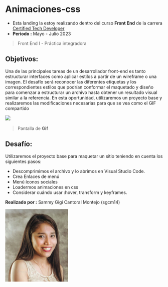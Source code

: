 Animaciones-css
=============
- Esta landing la estoy realizando dentro del curso **Front End** de la carrera [Certified Tech Developer](https://www.digitalhouse.com/ar/productos/programacion/certified-tech-developer "Certified Tech Developer") 
- **Periodo :** Mayo - Julio 2023
> Front End I - Práctica integradora


**Objetivos:**
--------------
 Una de las principales tareas de un desarrollador front-end es tanto estructurar interfaces como aplicar estilos a partir de un wireframe o una imagen. El desafío será reconocer las diferentes etiquetas y los correspondientes estilos que podrían conformar el maquetado y diseño para comenzar a estructurar un archivo hasta obtener un resultado visual similar a la referencia. En esta oportunidad, utilizaremos un proyecto base y realizaremos las modificaciones necesarias para que se vea como el GIF compartido

 ![](https://raw.githubusercontent.com/sgcm14/animaciones-css/main/referenciaAcrtividad.gif)
> Pantalla de **Gif**


**Desafío:**
------------

 Utilizaremos el proyecto base para maquetar un sitio teniendo en cuenta los siguientes pasos: 
 - Descomprimimos el archivo y lo abrimos en Visual Studio Code. 
 - Crea Enlaces de menú 
 - Menú íconos sociales 
 - Loadermos animaciones en css
 - Considerar cuándo usar :hover, transform y keyframes. 


**Realizado por :** Sammy Gigi Cantoral Montejo (sgcm14)

<img src ="https://raw.githubusercontent.com/sgcm14/sgcm14/main/sammy.jpg" width="200">